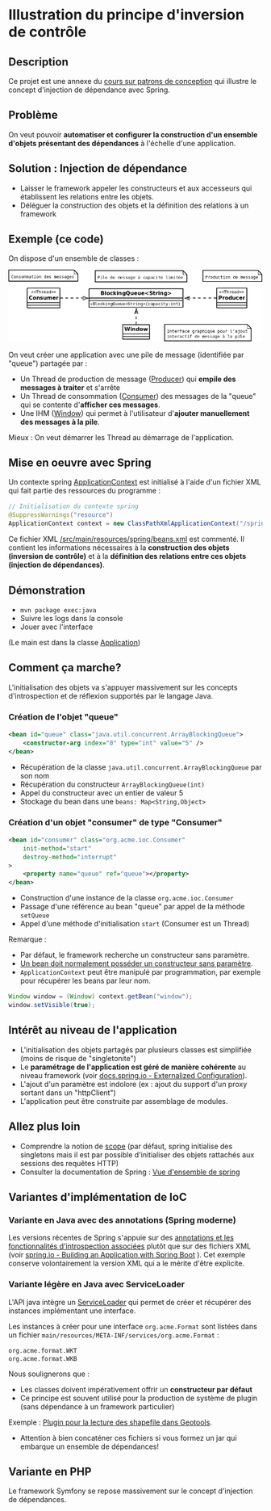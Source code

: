 # Illustration du principe d'inversion de contrôle

## Description

Ce projet est une annexe du [cours sur patrons de conception](https://mborne.github.io/cours-patron-conception/) qui illustre le concept d'injection de dépendance avec Spring.

## Problème

On veut pouvoir **automatiser et configurer la construction d'un ensemble d'objets présentant des dépendances** à l'échelle d'une application.

## Solution : Injection de dépendance

* Laisser le framework appeler les constructeurs et aux accesseurs qui établissent les relations entre les objets.
* Déléguer la construction des objets et la définition des relations à un framework

## Exemple (ce code)

On dispose d'un ensemble de classes :

![Diagramme de classe](uml/exemple.png)

On veut créer une application avec une pile de message (identifiée par "queue") partagée par :

* Un Thread de production de message ([Producer](src/main/java/org/acme/ioc/Producer.java)) qui **empile des messages à traiter** et s'arrête
* Un Thread de consommation ([Consumer](src/main/java/org/acme/ioc/Consumer.java)) des messages de la "queue" qui se contente d'**afficher ces messages**.
* Une IHM ([Window]([Consumer](src/main/java/org/acme/ioc/Window.java))) qui permet à l'utilisateur d'**ajouter manuellement des messages à la pile**.

Mieux : On veut démarrer les Thread au démarrage de l'application.

## Mise en oeuvre avec Spring

Un contexte spring [ApplicationContext](https://www.baeldung.com/spring-application-context) est initialisé à l'aide d'un fichier XML qui fait partie des ressources du programme :

```java
// Initialisation du contexte spring
@SuppressWarnings("resource")
ApplicationContext context = new ClassPathXmlApplicationContext("/spring/beans.xml");
```

Ce fichier XML [/src/main/resources/spring/beans.xml](src/main/resources/spring/beans.xml) est commenté. Il contient les informations nécessaires à la **construction des objets (inversion de contrôle)** et à la **définition des relations entre ces objets (injection de dépendances)**.

## Démonstration

* `mvn package exec:java`
* Suivre les logs dans la console
* Jouer avec l'interface

(Le main est dans la classe [Application](src/main/java/org/acme/ioc/Application.java))

## Comment ça marche?

L'initialisation des objets va s'appuyer massivement sur les concepts d'introspection et de réflexion supportés par le langage Java.

### Création de l'objet "queue"

```xml
<bean id="queue" class="java.util.concurrent.ArrayBlockingQueue">
	<constructor-arg index="0" type="int" value="5" />
</bean>
```
 
* Récupération de la classe `java.util.concurrent.ArrayBlockingQueue` par son nom
* Récupération du constructeur `ArrayBlockingQueue(int)` 
* Appel du constructeur avec un entier de valeur 5
* Stockage du bean dans une `beans: Map<String,Object>`

### Création d'un objet "consumer" de type "Consumer"

```xml
<bean id="consumer" class="org.acme.ioc.Consumer" 
	init-method="start" 
	destroy-method="interrupt"
>
	<property name="queue" ref="queue"></property>
</bean>
```

* Construction d'une instance de la classe `org.acme.ioc.Consumer`
* Passage d'une référence au bean "queue" par appel de la méthode `setQueue`
* Appel d'une méthode d'initialisation `start` (Consumer est un Thread)

Remarque : 

* Par défaut, le framework recherche un constructeur sans paramètre. 
* [Un bean doit normalement posséder un constructeur sans paramètre](http://www.jmdoudoux.fr/java/dej/chap-javabean.htm).
* `ApplicationContext` peut être manipulé par programmation, par exemple pour récupérer 
les beans par leur nom.

```java
Window window = (Window) context.getBean("window");
window.setVisible(true);
```

## Intérêt au niveau de l'application

* L'initialisation des objets partagés par plusieurs classes est simplifiée (moins de risque de "singletonite")
* Le **paramétrage de l'application est géré de manière cohérente** au niveau framework (voir [docs.spring.io - Externalized Configuration](https://docs.spring.io/spring-boot/docs/2.1.9.RELEASE/reference/html/boot-features-external-config.html)).
* L'ajout d'un paramètre est indolore (ex : ajout du support d'un proxy sortant dans un "httpClient")
* L'application peut être construite par assemblage de modules.

## Allez plus loin

* Comprendre la notion de [scope](http://www.tutorialspoint.com/spring/spring_bean_scopes.htm) (par défaut, spring initialise des singletons mais il est par possible d'initialiser des objets rattachés aux sessions des requêtes HTTP)
* Consulter la documentation de Spring : [Vue d'ensemble de spring](http://docs.spring.io/spring/docs/current/spring-framework-reference/html/overview.html#overview-modules)


## Variantes d'implémentation de IoC

### Variante en Java avec des annotations (Spring moderne)

Les versions récentes de Spring s'appuie sur des [annotations et les fonctionnalités d'introspection associées](https://jenkov.com/tutorials/java-reflection/annotations.html) plutôt que sur des fichiers XML (voir [spring.io - Building an Application with Spring Boot](https://spring.io/guides/gs/spring-boot/) ). Cet exemple conserve volontairement la version XML qui a le mérite d'être explicite.


### Variante légère en Java avec ServiceLoader

L'API java intègre un [ServiceLoader](https://docs.oracle.com/javase/7/docs/api/java/util/ServiceLoader.html) qui permet de créer et récupérer des instances implémentant une interface.

Les instances à créer pour une interface `org.acme.Format` sont listées dans un fichier `main/resources/META-INF/services/org.acme.Format` :

```
org.acme.format.WKT
org.acme.format.WKB
```

Nous soulignerons que :

* Les classes doivent impérativement offrir un **constructeur par défaut**
* Ce principe est souvent utilisé pour la production de système de plugin (sans dépendance à un framework particulier)

Exemple : [Plugin pour la lecture des shapefile dans Geotools](https://github.com/geotools/geotools/blob/master/modules/plugin/shapefile/src/main/resources/META-INF/services/org.geotools.data.DataStoreFactorySpi).

* Attention à bien concaténer ces fichiers si vous formez un jar qui embarque un ensemble de dépendances!


## Variante en PHP

Le framework Symfony se repose massivement sur le concept d'injection de dépendances.

